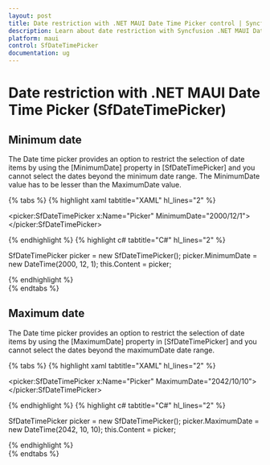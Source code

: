 ```yaml
---
layout: post
title: Date restriction with .NET MAUI Date Time Picker control | Syncfusion
description: Learn about date restriction with Syncfusion .NET MAUI Date Time Picker (SfDateTimePicker) control and its basic features.
platform: maui
control: SfDateTimePicker
documentation: ug
---
```


# Date restriction with .NET MAUI Date Time Picker (SfDateTimePicker)

## Minimum date
The Date time picker provides an option to restrict the selection of date items by using the [MinimumDate] property in [SfDateTimePicker] and you cannot select the dates beyond the minimum date range. The MinimumDate value has to be lesser than the MaximumDate value.

{% tabs %}
{% highlight xaml tabtitle="XAML" hl_lines="2" %}

<picker:SfDateTimePicker x:Name="Picker"
                         MinimumDate="2000/12/1">
</picker:SfDateTimePicker>

{% endhighlight %}
{% highlight c# tabtitle="C#" hl_lines="2" %}

SfDateTimePicker picker = new SfDateTimePicker();
picker.MinimumDate = new DateTime(2000, 12, 1);
this.Content = picker;

{% endhighlight %}  
{% endtabs %}


## Maximum date
The Date time picker provides an option to restrict the selection of date items by using the [MaximumDate] property in [SfDateTimePicker] and you cannot select the dates beyond the maximumDate date range.

{% tabs %}
{% highlight xaml tabtitle="XAML" hl_lines="2" %}

<picker:SfDateTimePicker x:Name="Picker"
                         MaximumDate="2042/10/10">
</picker:SfDateTimePicker>

{% endhighlight %}
{% highlight c# tabtitle="C#" hl_lines="2" %}

SfDateTimePicker picker = new SfDateTimePicker();
picker.MaximumDate = new DateTime(2042, 10, 10);
this.Content = picker;

{% endhighlight %}  
{% endtabs %}